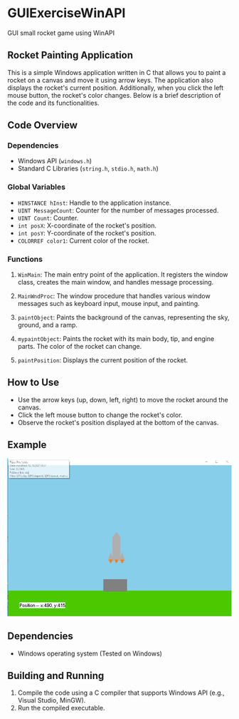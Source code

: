 # GUIExerciseWinAPI
GUI small rocket game using WinAPI
## Rocket Painting Application

This is a simple Windows application written in C that allows you to paint a rocket on a canvas and move it using arrow keys. The application also displays the rocket's current position. Additionally, when you click the left mouse button, the rocket's color changes. Below is a brief description of the code and its functionalities.

## Code Overview

### Dependencies
- Windows API (`windows.h`)
- Standard C Libraries (`string.h`, `stdio.h`, `math.h`)

### Global Variables
- `HINSTANCE hInst`: Handle to the application instance.
- `UINT MessageCount`: Counter for the number of messages processed.
- `UINT Count`: Counter.
- `int posX`: X-coordinate of the rocket's position.
- `int posY`: Y-coordinate of the rocket's position.
- `COLORREF color1`: Current color of the rocket.

### Functions
1. `WinMain`: The main entry point of the application. It registers the window class, creates the main window, and handles message processing.

2. `MainWndProc`: The window procedure that handles various window messages such as keyboard input, mouse input, and painting.

3. `paintObject`: Paints the background of the canvas, representing the sky, ground, and a ramp.

4. `mypaintObject`: Paints the rocket with its main body, tip, and engine parts. The color of the rocket can change.

5. `paintPosition`: Displays the current position of the rocket.

## How to Use

- Use the arrow keys (up, down, left, right) to move the rocket around the canvas.
- Click the left mouse button to change the rocket's color.
- Observe the rocket's position displayed at the bottom of the canvas.

## Example
![Rocket](rocket.png)

## Dependencies
- Windows operating system (Tested on Windows)

## Building and Running
1. Compile the code using a C compiler that supports Windows API (e.g., Visual Studio, MinGW).
2. Run the compiled executable.

